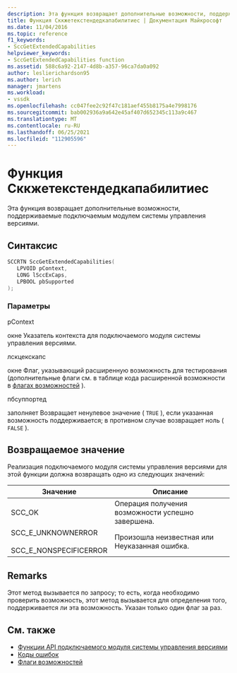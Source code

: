 ```yaml
---
description: Эта функция возвращает дополнительные возможности, поддерживаемые подключаемым модулем системы управления версиями.
title: Функция Сккжетекстендедкапабилитиес | Документация Майкрософт
ms.date: 11/04/2016
ms.topic: reference
f1_keywords:
- SccGetExtendedCapabilities
helpviewer_keywords:
- SccGetExtendedCapabilities function
ms.assetid: 588c6a92-2147-4d8b-a357-96ca7da0a092
author: leslierichardson95
ms.author: lerich
manager: jmartens
ms.workload:
- vssdk
ms.openlocfilehash: cc047fee2c92f47c181aef455b8175a4e7998176
ms.sourcegitcommit: bab002936a9a642e45af407d652345c113a9c467
ms.translationtype: MT
ms.contentlocale: ru-RU
ms.lasthandoff: 06/25/2021
ms.locfileid: "112905596"
---
```

# <a name="sccgetextendedcapabilities-function"></a>Функция Сккжетекстендедкапабилитиес
Эта функция возвращает дополнительные возможности, поддерживаемые подключаемым модулем системы управления версиями.

## <a name="syntax"></a>Синтаксис

```cpp
SCCRTN SccGetExtendedCapabilities(
   LPVOID pContext,
   LONG lSccExCaps,
   LPBOOL pbSupported
);
```

### <a name="parameters"></a>Параметры
 pContext

окне Указатель контекста для подключаемого модуля системы управления версиями.

 лскцекскапс

окне Флаг, указывающий расширенную возможность для тестирования (дополнительные флаги см. в таблице кода расширенной возможности в [флагах возможностей](../extensibility/capability-flags.md) ).

 пбсуппортед

заполняет Возвращает ненулевое значение ( `TRUE` ), если указанная возможность поддерживается; в противном случае возвращает ноль ( `FALSE` ).

## <a name="return-value"></a>Возвращаемое значение
 Реализация подключаемого модуля системы управления версиями для этой функции должна возвращать одно из следующих значений:

|Значение|Описание|
|-----------|-----------------|
|SCC_OK|Операция получения возможности успешно завершена.|
|SCC_E_UNKNOWNERROR<br /><br /> SCC_E_NONSPECIFICERROR|Произошла неизвестная или Неуказанная ошибка.|

## <a name="remarks"></a>Remarks
 Этот метод вызывается по запросу; то есть, когда необходимо проверить возможность, этот метод вызывается для определения того, поддерживается ли эта возможность. Указан только один флаг за раз.

## <a name="see-also"></a>См. также
- [Функции API подключаемого модуля системы управления версиями](../extensibility/source-control-plug-in-api-functions.md)
- [Коды ошибок](../extensibility/error-codes.md)
- [Флаги возможностей](../extensibility/capability-flags.md)
